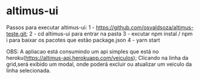 # altimus-ui
Passos para executar altimus-ui:
1 - https://github.com/osvaldsoza/altimus-teste.git;
2 - cd altimus-ui para entrar na pasta
3 - excutar npm instal / npm i para baixar os pacotes que estão package.json
4 - yarn start

OBS:
A apliacao está consumindo um api simples que está no heroku(https://altimus-api.herokuapp.com/veiculos);
Clicando na linha da grid,será exibido um modal, onde poderá excluir ou atualizar um veiculo da linha selecionada.
